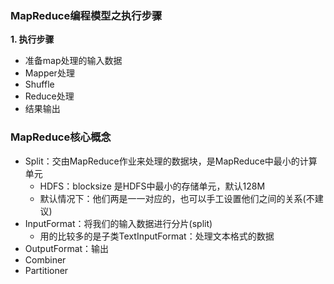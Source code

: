 ### MapReduce编程模型之执行步骤

**1. 执行步骤**

- 准备map处理的输入数据
- Mapper处理
- Shuffle
- Reduce处理
- 结果输出

### MapReduce核心概念

- Split：交由MapReduce作业来处理的数据块，是MapReduce中最小的计算单元
  - HDFS：blocksize 是HDFS中最小的存储单元，默认128M
  - 默认情况下：他们两是一一对应的，也可以手工设置他们之间的关系(不建议)
- InputFormat：将我们的输入数据进行分片(split)
  - 用的比较多的是子类TextInputFormat：处理文本格式的数据
- OutputFormat：输出
- Combiner
- Partitioner